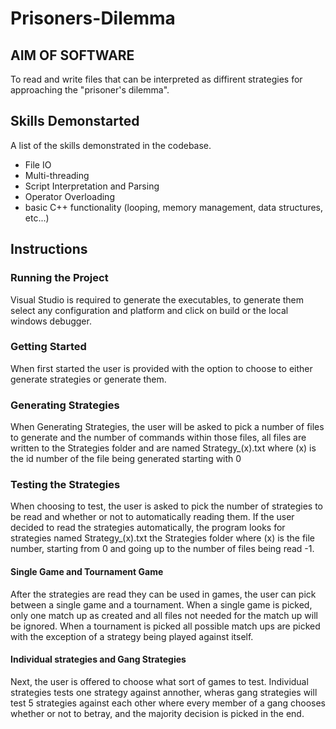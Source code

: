 # Prisoners-Dilemma

## AIM OF SOFTWARE
To read and write files that can be interpreted as diffirent strategies for approaching the "prisoner's dilemma".

## Skills Demonstarted

A list of the skills demonstrated in the codebase.

* File IO
* Multi-threading
* Script Interpretation and Parsing
* Operator Overloading
* basic C++ functionality (looping, memory management, data structures, etc...)

## Instructions

### Running the Project
Visual Studio is required to generate the executables, to generate them select any configuration and platform and click on build or the local windows debugger.
### Getting Started
When first started the user is provided with the option to choose to either generate strategies or generate them.
### Generating Strategies
When Generating Strategies, the user will be asked to pick a number of files to generate and the number of commands within those files, all files are written to the Strategies folder and are named Strategy_(x).txt where (x) is the id number of the file being generated starting with 0
### Testing the Strategies
When choosing to test, the user is asked to pick the number of strategies to be read and whether or not to automatically reading them. If the user decided to read the strategies automatically, the program looks for strategies named Strategy_(x).txt the Strategies folder where (x) is the file number, starting from 0 and going up to the number of files being read -1.
#### Single Game and Tournament Game
After the strategies are read they can be used in games, the user can pick between a single game and a tournament. When a single game is picked, only one match up as created and all files not needed for the match up will be ignored. When a tournament is picked all possible match ups are picked with the exception of a strategy being played against itself.
#### Individual strategies and Gang Strategies
Next, the user is offered to choose what sort of games to test. Individual strategies tests one strategy against annother, wheras gang strategies will test 5 strategies against each other where every member of a gang chooses whether or not to betray, and the majority decision is picked in the end.
